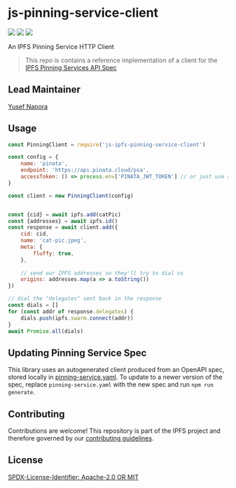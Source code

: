 # js-pinning-service-client


[![](https://img.shields.io/badge/made%20by-Protocol%20Labs-blue.svg?style=flat-square)](http://protocol.ai)
[![](https://img.shields.io/badge/project-IPFS-blue.svg?style=flat-square)](https://ipfs.io/)
[![](https://img.shields.io/badge/status-draft-yellow.svg?style=flat-square)](https://github.com/ipfs/specs/#understanding-the-meaning-of-the-spec-badges-and-their-lifecycle)

An IPFS Pinning Service HTTP Client

> This repo is contains a reference implementation of a client for the [IPFS Pinning Services API Spec](https://github.com/ipfs/pinning-services-api-spec)

## Lead Maintainer

[Yusef Napora](https://github.com/yusefnapora)

## Usage

```javascript
const PinningClient = require('js-ipfs-pinning-service-client')

const config = {
    name: 'pinata',
    endpoint: 'https://api.pinata.cloud/psa',
    accessToken: () => process.env['PINATA_JWT_TOKEN'] // or just use a token string directly instead of a function
}

const client = new PinningClient(config)


const {cid} = await ipfs.add(catPic)
const {addresses} = await ipfs.id()
const response = await client.add({
    cid: cid, 
    name: 'cat-pic.jpeg',
    meta: {
        fluffy: true,
    },
    
    // send our IPFS addresses so they'll try to dial us
    origins: addresses.map(a => a.toString())
})

// dial the "delegates" sent back in the response
const dials = []
for (const addr of response.delegates) {
    dials.push(ipfs.swarm.connect(addr))
}
await Promise.all(dials)
```

## Updating Pinning Service Spec

This library uses an autogenerated client produced from an OpenAPI spec, stored locally in [pinning-service.yaml](./pinning-service.yaml).
To update to a newer version of the spec, replace `pinning-service.yaml` with the new spec and run `npm run generate`.

## Contributing

Contributions are welcome! This repository is part of the IPFS project and therefore governed by our [contributing guidelines](https://github.com/ipfs/community/blob/master/CONTRIBUTING.md).

## License

[SPDX-License-Identifier: Apache-2.0 OR MIT](LICENSE.md)
